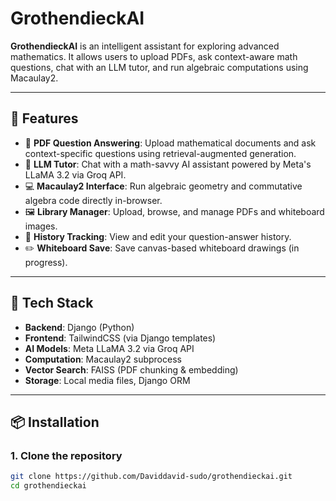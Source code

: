 # GrothendieckAI

**GrothendieckAI** is an intelligent assistant for exploring advanced mathematics. It allows users to upload PDFs, ask context-aware math questions, chat with an LLM tutor, and run algebraic computations using Macaulay2.

---

## 🚀 Features

- 📄 **PDF Question Answering**: Upload mathematical documents and ask context-specific questions using retrieval-augmented generation.
- 🤖 **LLM Tutor**: Chat with a math-savvy AI assistant powered by Meta's LLaMA 3.2 via Groq API.
- 💻 **Macaulay2 Interface**: Run algebraic geometry and commutative algebra code directly in-browser.
- 🖼️ **Library Manager**: Upload, browse, and manage PDFs and whiteboard images.
- 🧠 **History Tracking**: View and edit your question-answer history.
- ✏️ **Whiteboard Save**: Save canvas-based whiteboard drawings (in progress).

---

## 🧰 Tech Stack

- **Backend**: Django (Python)
- **Frontend**: TailwindCSS (via Django templates)
- **AI Models**: Meta LLaMA 3.2 via Groq API
- **Computation**: Macaulay2 subprocess
- **Vector Search**: FAISS (PDF chunking & embedding)
- **Storage**: Local media files, Django ORM

---

## 📦 Installation

### 1. Clone the repository

```bash
git clone https://github.com/Daviddavid-sudo/grothendieckai.git
cd grothendieckai
